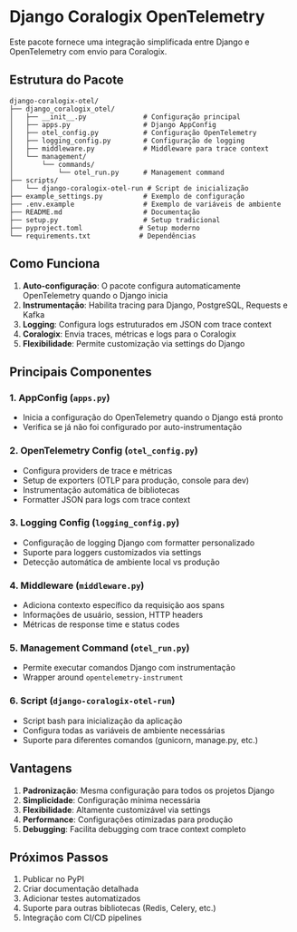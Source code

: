 # Django Coralogix OpenTelemetry

Este pacote fornece uma integração simplificada entre Django e OpenTelemetry com envio para Coralogix.

## Estrutura do Pacote

```
django-coralogix-otel/
├── django_coralogix_otel/
│   ├── __init__.py              # Configuração principal
│   ├── apps.py                  # Django AppConfig
│   ├── otel_config.py           # Configuração OpenTelemetry
│   ├── logging_config.py        # Configuração de logging
│   ├── middleware.py            # Middleware para trace context
│   └── management/
│       └── commands/
│           └── otel_run.py      # Management command
├── scripts/
│   └── django-coralogix-otel-run # Script de inicialização
├── example_settings.py          # Exemplo de configuração
├── .env.example                 # Exemplo de variáveis de ambiente
├── README.md                    # Documentação
├── setup.py                     # Setup tradicional
├── pyproject.toml              # Setup moderno
└── requirements.txt            # Dependências
```

## Como Funciona

1. **Auto-configuração**: O pacote configura automaticamente OpenTelemetry quando o Django inicia
2. **Instrumentação**: Habilita tracing para Django, PostgreSQL, Requests e Kafka
3. **Logging**: Configura logs estruturados em JSON com trace context
4. **Coralogix**: Envia traces, métricas e logs para o Coralogix
5. **Flexibilidade**: Permite customização via settings do Django

## Principais Componentes

### 1. AppConfig (`apps.py`)
- Inicia a configuração do OpenTelemetry quando o Django está pronto
- Verifica se já não foi configurado por auto-instrumentação

### 2. OpenTelemetry Config (`otel_config.py`)
- Configura providers de trace e métricas
- Setup de exporters (OTLP para produção, console para dev)
- Instrumentação automática de bibliotecas
- Formatter JSON para logs com trace context

### 3. Logging Config (`logging_config.py`)
- Configuração de logging Django com formatter personalizado
- Suporte para loggers customizados via settings
- Detecção automática de ambiente local vs produção

### 4. Middleware (`middleware.py`)
- Adiciona contexto específico da requisição aos spans
- Informações de usuário, session, HTTP headers
- Métricas de response time e status codes

### 5. Management Command (`otel_run.py`)
- Permite executar comandos Django com instrumentação
- Wrapper around `opentelemetry-instrument`

### 6. Script (`django-coralogix-otel-run`)
- Script bash para inicialização da aplicação
- Configura todas as variáveis de ambiente necessárias
- Suporte para diferentes comandos (gunicorn, manage.py, etc.)

## Vantagens

1. **Padronização**: Mesma configuração para todos os projetos Django
2. **Simplicidade**: Configuração mínima necessária
3. **Flexibilidade**: Altamente customizável via settings
4. **Performance**: Configurações otimizadas para produção
5. **Debugging**: Facilita debugging com trace context completo

## Próximos Passos

1. Publicar no PyPI
2. Criar documentação detalhada
3. Adicionar testes automatizados
4. Suporte para outras bibliotecas (Redis, Celery, etc.)
5. Integração com CI/CD pipelines